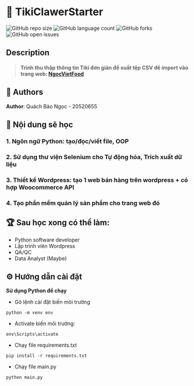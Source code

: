 # 📒 TikiClawerStarter
![GitHub repo size](https://img.shields.io/github/repo-size/CodingLinhTinh/TikiClawerStarter?style=for-the-badge)
![GitHub language count](https://img.shields.io/github/languages/count/CodingLinhTinh/TikiClawerStarter?style=for-the-badge)
![GitHub forks](https://img.shields.io/github/forks/CodingLinhTinh/TikiClawerStarter?style=for-the-badge)
![GitHub open issues](https://img.shields.io/github/issues/CodingLinhTinh/TikiClawerStarter?style=for-the-badge)

## Description
> #### Trình thu thập thông tin Tiki đơn giản để xuất tệp CSV để import vào trang web: <a href='https://ngocvietfood.azurewebsites.net/'>NgocVietFood</a>

## 🧐 Authors
**Author**: Quách Bảo Ngọc - 20520655

## 🏫 Nội dung sẽ học
### 1. Ngôn ngữ Python:  tạo/đọc/viết file, OOP
### 2. Sử dụng thư viện Selenium cho Tự động hóa, Trích xuất dữ liệu
### 3. Thiết kế Wordpress:  tạo 1 web bán hàng trên wordpress + có hợp Woocommerce API
### 4. Tạo phần mềm quản lý sản phẩm cho trang web đó

## 🏆 Sau học xong có thể làm:
- Python software developer
- Lập trình viên Wordpress
- QA/QC
- Data Analyst (Maybe)

## ⚙️ Hướng dẫn cài đặt
<b>Sử dụng Python để chạy</b>
- Gõ lệnh cài đặt biến môi trường
```
python -m venv env
```
- Activate biến môi trường:
```
env\Scripts\activate
```
- Chạy file requirements.txt 
```
pip install -r requirements.txt 
```
- Chạy file main.py
```
python main.py
```
